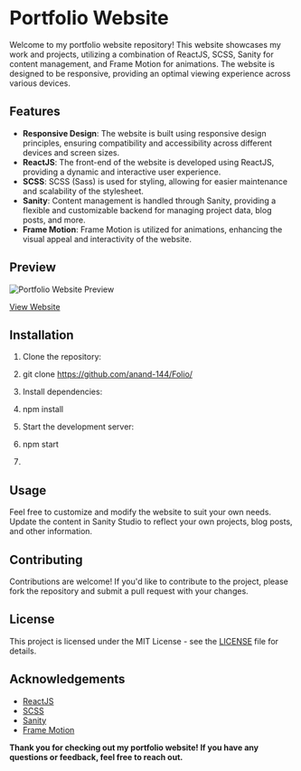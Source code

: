 <span style="font-size: larger;">Portfolio Website</span>
===============================

Welcome to my portfolio website repository! This website showcases my work and projects, utilizing a combination of ReactJS, SCSS, Sanity for content management, and Frame Motion for animations. The website is designed to be responsive, providing an optimal viewing experience across various devices.

## Features

- **Responsive Design**: The website is built using responsive design principles, ensuring compatibility and accessibility across different devices and screen sizes.
- **ReactJS**: The front-end of the website is developed using ReactJS, providing a dynamic and interactive user experience.
- **SCSS**: SCSS (Sass) is used for styling, allowing for easier maintenance and scalability of the stylesheet.
- **Sanity**: Content management is handled through Sanity, providing a flexible and customizable backend for managing project data, blog posts, and more.
- **Frame Motion**: Frame Motion is utilized for animations, enhancing the visual appeal and interactivity of the website.

## Preview

![Portfolio Website Preview](https://i.postimg.cc/Dykf8s9D/Screenshot-2024-03-05-010445.png)

[View Website](https://afolio.netlify.app/)

## Installation

1. Clone the repository:
2. git clone https://github.com/anand-144/Folio/

3. Install dependencies:
4. npm install

5.  Start the development server:
6.  npm start

7.  
## Usage

Feel free to customize and modify the website to suit your own needs. Update the content in Sanity Studio to reflect your own projects, blog posts, and other information.

## Contributing

Contributions are welcome! If you'd like to contribute to the project, please fork the repository and submit a pull request with your changes.

## License

This project is licensed under the MIT License - see the [LICENSE](LICENSE) file for details.

## Acknowledgements

- [ReactJS](https://reactjs.org/)
- [SCSS](https://sass-lang.com/)
- [Sanity](https://www.sanity.io/)
- [Frame Motion](https://www.framer.com/motion/)

**Thank you for checking out my portfolio website! If you have any questions or feedback, feel free to reach out.**
